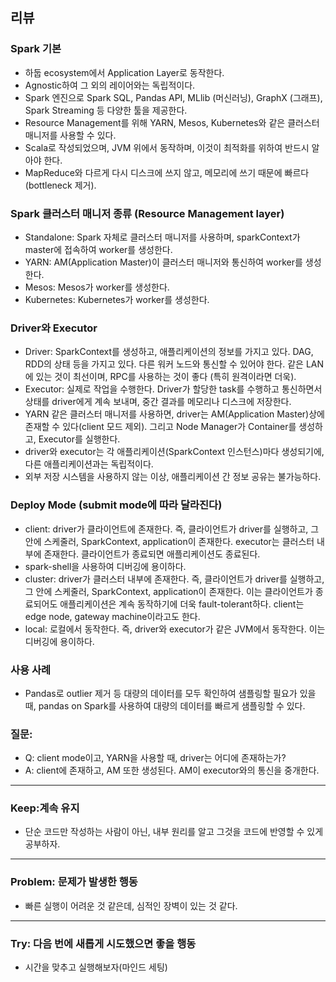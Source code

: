 ## 리뷰
  
  ### Spark 기본
  - 하둡 ecosystem에서 Application Layer로 동작한다.
  - Agnostic하여 그 외의 레이어와는 독립적이다.
  - Spark 엔진으로 Spark SQL, Pandas API, MLlib (머신러닝), GraphX (그래프), Spark Streaming 등 다양한 툴을 제공한다.
  - Resource Management를 위해 YARN, Mesos, Kubernetes와 같은 클러스터 매니저를 사용할 수 있다.
  - Scala로 작성되었으며, JVM 위에서 동작하며, 이것이 최적화를 위하여 반드시 알아야 한다.
  - MapReduce와 다르게 다시 디스크에 쓰지 않고, 메모리에 쓰기 때문에 빠르다 (bottleneck 제거).
  
  ### Spark 클러스터 매니저 종류 (Resource Management layer)
  - Standalone: Spark 자체로 클러스터 매니저를 사용하며, sparkContext가 master에 접속하여 worker를 생성한다.
  - YARN: AM(Application Master)이 클러스터 매니저와 통신하여 worker를 생성한다.
  - Mesos: Mesos가 worker를 생성한다.
  - Kubernetes: Kubernetes가 worker를 생성한다.
  
  ### Driver와 Executor
  - Driver: SparkContext를 생성하고, 애플리케이션의 정보를 가지고 있다. DAG, RDD의 상태 등을 가지고 있다. 다른 워커 노드와 통신할 수 있어야 한다. 같은 LAN에 있는 것이 최선이며, RPC를 사용하는 것이 좋다 (특히 원격이라면 더욱).
  - Executor: 실제로 작업을 수행한다. Driver가 할당한 task를 수행하고 통신하면서 상태를 driver에게 계속 보내며, 중간 결과를 메모리나 디스크에 저장한다.
  - YARN 같은 클러스터 매니저를 사용하면, driver는 AM(Application Master)상에 존재할 수 있다(client 모드 제외). 그리고 Node Manager가 Container를 생성하고, Executor를 실행한다.
  - driver와 executor는 각 애플리케이션(SparkContext 인스턴스)마다 생성되기에, 다른 애플리케이션과는 독립적이다.
  - 외부 저장 시스템을 사용하지 않는 이상, 애플리케이션 간 정보 공유는 불가능하다.
  
  ### Deploy Mode (submit mode에 따라 달라진다)
  - client: driver가 클라이언트에 존재한다. 즉, 클라이언트가 driver를 실행하고, 그 안에 스케줄러, SparkContext, application이 존재한다. executor는 클러스터 내부에 존재한다. 클라이언트가 종료되면 애플리케이션도 종료된다.
  - spark-shell을 사용하여 디버깅에 용이하다.
  - cluster: driver가 클러스터 내부에 존재한다. 즉, 클라이언트가 driver를 실행하고, 그 안에 스케줄러, SparkContext, application이 존재한다. 이는 클라이언트가 종료되어도 애플리케이션은 계속 동작하기에 더욱 fault-tolerant하다. client는 edge node, gateway machine이라고도 한다.
  - local: 로컬에서 동작한다. 즉, driver와 executor가 같은 JVM에서 동작한다. 이는 디버깅에 용이하다.

  ### 사용 사례
  - Pandas로 outlier 제거 등 대량의 데이터를 모두 확인하여 샘플링할 필요가 있을 때, pandas on Spark를 사용하여 대량의 데이터를 빠르게 샘플링할 수 있다.
  
  ### 질문:
  - Q: client mode이고, YARN을 사용할 때, driver는 어디에 존재하는가?
  - A: client에 존재하고, AM 또한 생성된다. AM이 executor와의 통신을 중개한다.
---

### Keep:계속 유지
  - 단순 코드만 작성하는 사람이 아닌, 내부 원리를 알고 그것을 코드에 반영할 수 있게 공부하자.

---

### Problem: 문제가 발생한 행동
  - 빠른 실행이 어려운 것 같은데, 심적인 장벽이 있는 것 같다.

---
### Try: 다음 번에 새롭게 시도했으면 좋을 행동
  - 시간을 맞추고 실행해보자(마인드 세팅)
